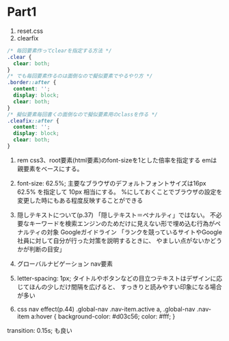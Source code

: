 # Part1

1. reset.css
1. clearfix
```css
/* 毎回要素作ってclearを指定する方法 */
.clear {
  clear: both;
}
/* でも毎回要素作るのは面倒なので擬似要素でやるやり方 */
.border::after {
  content: '';
  display: block;
  clear: both;
}
/* 擬似要素毎回書くの面倒なので擬似要素用のclassを作る */
.cleafix::after {
  content: '';
  display: block;
  clear: both;
}
```

1. rem
css3、root要素(html要素)のfont-sizeを1とした倍率を指定する
emは親要素をベースにする。
1. font-size: 62.5%;
主要なブラウザのデフォルトフォントサイズは16px
62.5% を指定して 10px 相当にする。
%にしておくことでブラウザの設定を変更した時にもある程度反映することができる


1. 隠しテキストについて(p.37)
「隠しテキスト＝ペナルティ」ではない。
不必要なキーワードを検索エンジンのためだけに見えない形で埋め込む行為がペナルティの対象
Googleガイドライン
「ランクを競っているサイトやGoogle社員に対して自分が行った対策を説明するときに、
やましい点がないかどうかが判断の目安」

1. グローバルナビゲーション
nav要素

1. letter-spacing: 1px;
タイトルやボタンなどの目立つテキストはデザインに応じてほんの少しだけ間隔を広げると、
すっきりと読みやすい印象になる場合が多い

1. css nav effect(p.44)
.global-nav .nav-item.active a,
.global-nav .nav-item a:hover {
  background-color: #d03c56;
  color: #fff;
}

transition: 0.15s;
も良い
